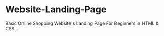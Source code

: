 # Website-Landing-Page
Basic Online Shopping Website's Landing Page For Beginners in HTML &amp; CSS ...

